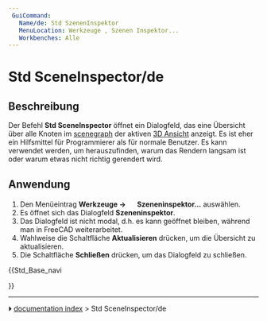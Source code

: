 ```yaml
---
 GuiCommand:
   Name/de: Std SzenenInspektor
   MenuLocation: Werkzeuge , Szenen Inspektor...
   Workbenches: Alle
---
```


# Std SceneInspector/de



## Beschreibung

Der Befehl **Std SceneInspector** öffnet ein Dialogfeld, das eine Übersicht über alle Knoten im [scenegraph](Scenegraph.md) der aktiven [3D Ansicht](3D_view/de.md) anzeigt. Es ist eher ein Hilfsmittel für Programmierer als für normale Benutzer. Es kann verwendet werden, um herauszufinden, warum das Rendern langsam ist oder warum etwas nicht richtig gerendert wird.



## Anwendung

1.  Den Menüeintrag **Werkzeuge → <img src="images/Std_SceneInspector.svg" width=16px>  Szeneninspektor...** auswählen.
2.  Es öffnet sich das Dialogfeld **Szeneninspektor**.
3.  Das Dialogfeld ist nicht modal, d.h. es kann geöffnet bleiben, während man in FreeCAD weiterarbeitet.
4.  Wahlweise die Schaltfläche **Aktualisieren** drücken, um die Übersicht zu aktualisieren.
5.  Die Schaltfläche **Schließen** drücken, um das Dialogfeld zu schließen.





{{Std_Base_navi

}}



---
⏵ [documentation index](../README.md) > Std SceneInspector/de
